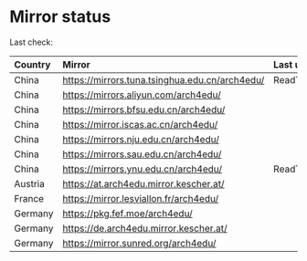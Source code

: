 <script src="./time.js"></script>
# Mirror status
Last check: <script type="text/javascript">localize(1684181903.14104);</script>

|Country|Mirror|Last update|
|:------|:-----|:----------|
|China|https://mirrors.tuna.tsinghua.edu.cn/arch4edu/|ReadTimeout|
|China|https://mirrors.aliyun.com/arch4edu/|<script type="text/javascript">localize(1684047043);</script>|
|China|https://mirrors.bfsu.edu.cn/arch4edu/|<script type="text/javascript">localize(1684132254);</script>|
|China|https://mirror.iscas.ac.cn/arch4edu/|<script type="text/javascript">localize(1684132254);</script>|
|China|https://mirrors.nju.edu.cn/arch4edu/|<script type="text/javascript">localize(1684088953);</script>|
|China|https://mirrors.sau.edu.cn/arch4edu/|<script type="text/javascript">localize(1673850842);</script>|
|China|https://mirrors.ynu.edu.cn/arch4edu/|ReadTimeout|
|Austria|https://at.arch4edu.mirror.kescher.at/|<script type="text/javascript">localize(1684132254);</script>|
|France|https://mirror.lesviallon.fr/arch4edu/|<script type="text/javascript">localize(1684132254);</script>|
|Germany|https://pkg.fef.moe/arch4edu/|<script type="text/javascript">localize(1684132254);</script>|
|Germany|https://de.arch4edu.mirror.kescher.at/|<script type="text/javascript">localize(1684132254);</script>|
|Germany|https://mirror.sunred.org/arch4edu/|<script type="text/javascript">localize(1684132254);</script>|

<script src="./tablefilter/tablefilter.js"></script>
<script src="./table.js"></script>
